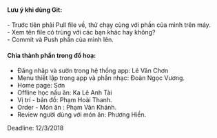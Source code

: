 <h4>Lưu ý khi dùng Git:</h4>
- Trước tiên phải Pull file về, thử chạy cùng với phần của mình trên máy.</br>
- Xem tên file có trùng với các bạn khác hay không?</br>
- Commit và Push phần của mình lên.</br>

<h4>Chia thành phần trong đồ hoạ:</h4>

- Đăng nhập và sườn trong hệ thống app: Lê Văn Chơn
- Menu thiết lập trong app và phần nhạc: Đoàn Ngọc Vương.
- Home page: Sơn
- Offline học nấu ăn: Ka Lê Anh Tài
- Vị trí - bản đồ: Phạm Hoài Thanh.
- Order - Món ăn : Phạm Văn Khánh.
- Review người dùng với món ăn: Phương Hiền.

Deadline: 12/3/2018

